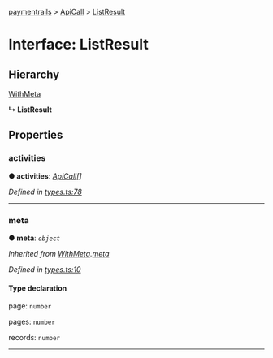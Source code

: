 [paymentrails](../README.md) > [ApiCall](../modules/apicall.md) > [ListResult](../interfaces/apicall.listresult.md)



# Interface: ListResult

## Hierarchy


 [WithMeta](serializer.withmeta.md)

**↳ ListResult**








## Properties
<a id="activities"></a>

###  activities

**●  activities**:  *[ApiCall](apicall.apicall-1.md)[]* 

*Defined in [types.ts:78](https://github.com/PaymentRails/javascript-sdk/blob/9b4ee77/lib/types.ts#L78)*





___

<a id="meta"></a>

###  meta

**●  meta**:  *`object`* 

*Inherited from [WithMeta](serializer.withmeta.md).[meta](serializer.withmeta.md#meta)*

*Defined in [types.ts:10](https://github.com/PaymentRails/javascript-sdk/blob/9b4ee77/lib/types.ts#L10)*


#### Type declaration




 page: `number`






 pages: `number`






 records: `number`







___


